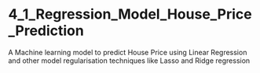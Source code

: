 # 4_1_Regression_Model_House_Price_Prediction
A Machine learning model to predict House Price using Linear Regression and other model regularisation techniques like Lasso and Ridge regression
